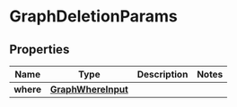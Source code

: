 

# GraphDeletionParams


## Properties

Name | Type | Description | Notes
------------ | ------------- | ------------- | -------------
**where** | [**GraphWhereInput**](GraphWhereInput.md) |  | 



